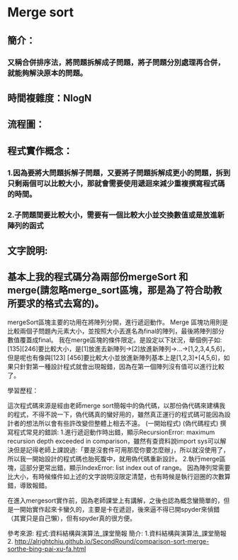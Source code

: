 # Merge sort
## 簡介：
### 又稱合併排序法，將問題拆解成子問題，將子問題分別處理再合併，就能夠解決原本的問題。
## 時間複雜度：NlogN
## 流程圖：

## 程式實作概念：
### 1.因為要將大問題拆解子問題，又要將子問題拆解成更小的問題，拆到只剩兩個可以比較大小，那就會需要使用遞迴來減少重複撰寫程式碼的時間。
### 2.子問題間要比較大小，需要有一個比較大小並交換數值或是放進新陣列的函式

## 文字說明:
## 基本上我的程式碼分為兩部份mergeSort 和 merge(請忽略merge_sort區塊，那是為了符合助教所要求的格式去寫的)。
mergeSort區塊主要的功用在將陣列分開，進行遞迴動作。
Merge 區塊功用則是比較兩個子問題內元素大小，並按照大小丟進名為final的陣列，最後將陣列部分數值覆蓋成final。
我在merge區塊的條件限定。是設定以下狀況，舉個例子如:[135][246]要比較大小，是[1]放進去新陣列->[2]放進新陣列->…->[1,2,3,4,5,6]，但是呢也有像與[123] [456]要比較大小並放進新陣列基本上是[1,2,3]+[4,5,6]，如果只針對第一種設計程式就會出現報錯，因為在第一個陣列沒有值可以進行比較了。


學習歷程：

這次程式碼來源是經由老師merge sort簡報中的偽代碼，以那份偽代碼來建構我的程式，不得不說一下，偽代碼真的蠻好用的，雖然真正運行的程式碼可能因為設計者的想法所以會有些許改變但整體上相去不遠。
(一開始程式)
(偽代碼程式)
撰寫程式常見的錯誤:
1.進行遞迴動作時出錯，顯示RecursionError: maximum recursion depth exceeded in comparison，雖然有查資料說import sys可以解決但是記得老師上課說過:「要是沒套件可用那麼你要怎麼辦」，所以就沒使用了，所以我一開始設計的程式碼也胎死腹中，就用偽代碼重新設計。
2.執行merge區塊，這部分更常出錯，顯示IndexError: list index out of range。
因為陣列常需要比大小，有時候條件如上述的文字說明沒限定清楚，也有時候是執行迴圈的次數算錯，導致報錯。

在進入mergesort實作前，因為老師課堂上有講解，之後也認為概念蠻簡單的，但是一開始實作起來卡蠻久的，主要是卡在遞迴，後來逼不得已開spyder來偵錯（其實只是自己懶），但有spyder真的很方便。

參考來源:
程式:資料結構與演算法_課堂簡報
簡介: 1.資料結構與演算法_課堂簡報2. http://alrightchiu.github.io/SecondRound/comparison-sort-merge-sorthe-bing-pai-xu-fa.html

